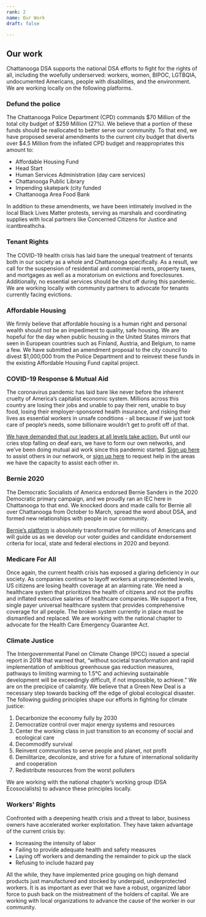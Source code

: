 ```yaml
---
rank: 2
name: Our Work
draft: false

---
```

## Our work

Chattanooga DSA supports the national DSA efforts to fight for the rights of all, including the woefully underserved: workers, women, BIPOC, LGTBQIA, undocumented Americans, people with disabilities, and the environment. We are working locally on the following platforms.

### Defund the police

The Chattanooga Police Department (CPD) commands $70 Million of the total city budget of $259 Million (27%). We believe that a portion of these funds should be reallocated to better serve our community. To that end, we have proposed several amendments to the current city budget that diverts over $4.5 Million from the inflated CPD budget and reappropriates this amount to:

* Affordable Housing Fund
* Head Start
* Human Services Administration (day care services)
* Chattanooga Public Library
* Impending skatepark (city funded
* Chattanooga Area Food Bank

In addition to these amendments, we have been intimately involved in the local Black Lives Matter protests, serving as marshals and coordinating supplies with local partners like Concerned Citizens for Justice and icantbreathcha.

### Tenant Rights

The COVID-19 health crisis has laid bare the unequal treatment of tenants both in our society as a whole and Chattanooga specifically. As a result, we call for the suspension of residential and commercial rents, property taxes, and mortgages as well as a moratorium on evictions and foreclosures. Additionally, no essential services should be shut off during this pandemic. We are working locally with community partners to advocate for tenants currently facing evictions.

### Affordable Housing

We firmly believe that affordable housing is a human right and personal wealth should not be an impediment to quality, safe housing. We are hopeful for the day when public housing in the United States mirrors that seen in European countries such as Finland, Austria, and Belgium, to name a few. We have submitted an amendment proposal to the city council to divest $1,000,000 from the Police Department and to reinvest these funds in the existing Affordable Housing Fund capital project.

### COVID-19 Response & Mutual Aid

The coronavirus pandemic has laid bare like never before the inherent cruelty of America’s capitalist economic system. Millions across this country are losing their jobs and unable to pay their rent, unable to buy food, losing their employer-sponsored health insurance, and risking their lives as essential workers in unsafe conditions - all because if we just took care of people’s needs, some billionaire wouldn’t get to profit off of that.

[We have demanded that our leaders at all levels take action.](https://www.google.com/search?q=change.org+chattanooga+dsa&rlz=1C5CHFA_enUS827US827&oq=change.org+chattanooga+dsa&aqs=chrome..69i57j69i60j69i61.3183j0j4&sourceid=chrome&ie=UTF-8 "change.org petitions") But until our cries stop falling on deaf ears, we have to form our own networks, and we’ve been doing mutual aid work since this pandemic started. [Sign up here](https://forms.gle/EUsbVQzhGvznugEo6) to assist others in our network, or [sign up here](https://forms.gle/9558BLB3NUkNLZt78) to request help in the areas we have the capacity to assist each other in.

### Bernie 2020

The Democratic Socialists of America endorsed Bernie Sanders in the 2020 Democratic primary campaign, and we proudly ran an IEC here in Chattanooga to that end. We knocked doors and made calls for Bernie all over Chattanooga from October to March, spread the word about DSA, and formed new relationships with people in our community.

[Bernie’s platform](https://berniesanders.com/issues/) is absolutely transformative for millions of Americans and will guide us as we develop our voter guides and candidate endorsement criteria for local, state and federal elections in 2020 and beyond.

### Medicare For All

Once again, the current health crisis has exposed a glaring deficiency in our society. As companies continue to layoff workers at unprecedented levels, US citizens are losing health coverage at an alarming rate. We need a healthcare system that prioritizes the health of citizens and not the profits and inflated executive salaries of healthcare companies. We support a free, single payer universal healthcare system that provides comprehensive coverage for all people. The broken system currently in place must be dismantled and replaced. We are working with the national chapter to advocate for the Health Care Emergency Guarantee Act.

### Climate Justice

The Intergovernmental Panel on Climate Change (IPCC) issued a special report in 2018 that warned that, “without societal transformation and rapid implementation of ambitious greenhouse gas reduction measures, pathways to limiting warming to 1.5°C and achieving sustainable development will be exceedingly difficult, if not impossible, to achieve.” We are on the precipice of calamity. We believe that a Green New Deal is a necessary step towards backing off the edge of global ecological disaster. The following guiding principles shape our efforts in fighting for climate justice:

1. Decarbonize the economy fully by 2030
2. Democratize control over major energy systems and resources
3. Center the working class in just transition to an economy of social and ecological care
4. Decommodify survival
5. Reinvent communities to serve people and planet, not profit
6. Demilitarize, decolonize, and strive for a future of international solidarity and cooperation
7. Redistribute resources from the worst polluters

We are working with the national chapter’s working group (DSA Ecosocialists) to advance these principles locally.

### Workers' Rights

Confronted with a deepening health crisis and a threat to labor, business owners have accelerated worker exploitation. They have taken advantage of the current crisis by:

* Increasing the intensity of labor
* Failing to provide adequate health and safety measures
* Laying off workers and demanding the remainder to pick up the slack
* Refusing to include hazard pay

All the while, they have implemented price gouging on high demand products just manufactured and stocked by underpaid, underprotected workers. It is as important as ever that we have a robust, organized labor force to push back on the mistreatment of the holders of capital. We are working with local organizations to advance the cause of the worker in our community.
